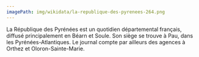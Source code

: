 ```yaml
---
imagePath: img/wikidata/la-republique-des-pyrenees-264.png
---
```


La République des Pyrénées est un quotidien départemental français, diffusé principalement en Béarn et Soule. Son siège se trouve à Pau, dans les Pyrénées-Atlantiques. Le journal compte par ailleurs des agences à Orthez et Oloron-Sainte-Marie.
